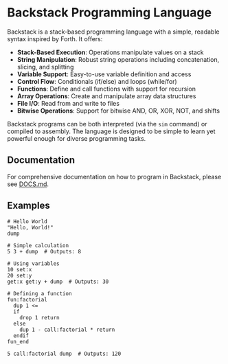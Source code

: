 
# Backstack Programming Language

Backstack is a stack-based programming language with a simple, readable syntax inspired by Forth. It offers:

- **Stack-Based Execution**: Operations manipulate values on a stack
- **String Manipulation**: Robust string operations including concatenation, slicing, and splitting
- **Variable Support**: Easy-to-use variable definition and access
- **Control Flow**: Conditionals (if/else) and loops (while/for)
- **Functions**: Define and call functions with support for recursion
- **Array Operations**: Create and manipulate array data structures
- **File I/O**: Read from and write to files
- **Bitwise Operations**: Support for bitwise AND, OR, XOR, NOT, and shifts

Backstack programs can be both interpreted (via the `sim` command) or compiled to assembly. The language is designed to be simple to learn yet powerful enough for diverse programming tasks.

## Documentation

For comprehensive documentation on how to program in Backstack, please see [DOCS.md](DOCS.md).

## Examples

```
# Hello World
"Hello, World!"
dump

# Simple calculation
5 3 + dump  # Outputs: 8

# Using variables
10 set:x
20 set:y
get:x get:y + dump  # Outputs: 30

# Defining a function
fun:factorial
  dup 1 <= 
  if 
    drop 1 return
  else
    dup 1 - call:factorial * return
  endif
fun_end

5 call:factorial dump  # Outputs: 120
```
